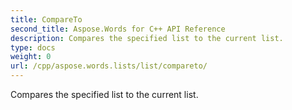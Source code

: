 ```yaml
---
title: CompareTo
second_title: Aspose.Words for C++ API Reference
description: Compares the specified list to the current list. 
type: docs
weight: 0
url: /cpp/aspose.words.lists/list/compareto/
---
```


Compares the specified list to the current list. 

